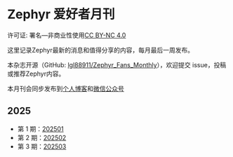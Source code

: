 # Zephyr 爱好者月刊

许可证: 署名—非商业性使用[CC BY-NC 4.0](https://creativecommons.org/licenses/by-nc/4.0/)

这里记录Zephyr最新的消息和值得分享的内容，每月最后一周发布。

本杂志开源（GitHub: [lgl88911/Zephyr_Fans_Monthly](https://github.com/lgl88911/Zephyr_Fans_Monthly)），欢迎提交 issue，投稿或推荐Zephyr内容。

本月刊会同步发布到[个人博客](https://lgl88911.pages.dev/)和[微信公众号](https://mp.weixin.qq.com/mp/appmsgalbum?__biz=MzU1ODI3MzQ1MA==&action=getalbum&album_id=3831472196313628672#wechat_redirect)


## 2025

- 第 1 期：[202501](docs/2025/1/1.md)
- 第 2 期：[202502](docs/2025/2/2.md)
- 第 3 期：[202503](docs/2025/3/3.md)